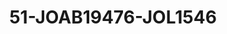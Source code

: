 ---
title: 51-JOAB19476-JOL1546
image: /v1543919832/viterbo/51-JOAB19476-JOL1546.jpg
brand: jolie
layout: vestito
---